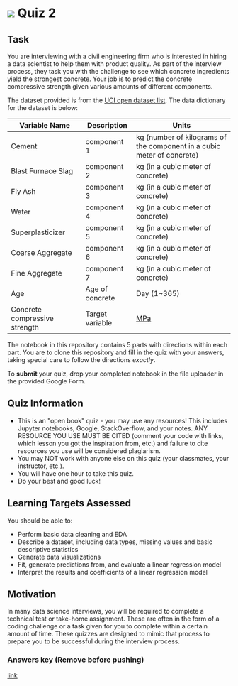 # ![](https://ga-dash.s3.amazonaws.com/production/assets/logo-9f88ae6c9c3871690e33280fcf557f33.png) Quiz 2  

## Task
You are interviewing with a civil engineering firm who is interested in hiring a data scientist to help them with product quality. As part of the interview process, they task you with the challenge to see which concrete ingredients yield the strongest concrete. Your job is to predict the concrete compressive strength given various amounts of different components.

The dataset provided is from the [UCI open dataset list](https://archive.ics.uci.edu/ml/datasets/Concrete+Compressive+Strength). The data dictionary for the dataset is below:

Variable Name | Description | Units
--- | --- | ---
Cement | component 1 | kg (number of kilograms of the component in a cubic meter of concrete)
Blast Furnace Slag | component 2 | kg (in a cubic meter of concrete)
Fly Ash | component 3 | kg (in a cubic meter of concrete)
Water | component 4 | kg (in a cubic meter of concrete)
Superplasticizer | component 5 | kg (in a cubic meter of concrete)
Coarse Aggregate | component 6 | kg (in a cubic meter of concrete)
Fine Aggregate | component 7 | kg (in a cubic meter of concrete)
Age | Age of concrete | Day (1~365)
Concrete compressive strength | Target variable | [MPa](https://www.sensorsone.com/mpa-megapascal-pressure-unit/)

The notebook in this repository contains 5 parts with directions within each part. You are to clone this repository and fill in the quiz with your answers, taking special care to follow the directions _exactly_.

To **submit** your quiz, drop your completed notebook in the file uploader in the provided Google Form.

## Quiz Information
- This is an "open book" quiz - you may use any resources! This includes Jupyter notebooks, Google, StackOverflow, and your notes. ANY RESOURCE YOU USE MUST BE CITED (comment your code with links, which lesson you got the inspiration from, etc.) and failure to cite resources you use will be considered plagiarism.
- You may NOT work with anyone else on this quiz (your classmates, your instructor, etc.).
- You will have one hour to take this quiz.
- Do your best and good luck!

## Learning Targets Assessed
You should be able to:
- Perform basic data cleaning and EDA
- Describe a dataset, including data types, missing values and basic descriptive statistics
- Generate data visualizations
- Fit, generate predictions from, and evaluate a linear regression model
- Interpret the results and coefficients of a linear regression model

## Motivation
In many data science interviews, you will be required to complete a technical test or take-home assignment. These are often in the form of a coding challenge or a task given for you to complete within a certain amount of time. These quizzes are designed to mimic that process to prepare you to be successful during the interview process.


### Answers key (Remove before pushing)
[link](https://youtu.be/dQw4w9WgXcQ)
